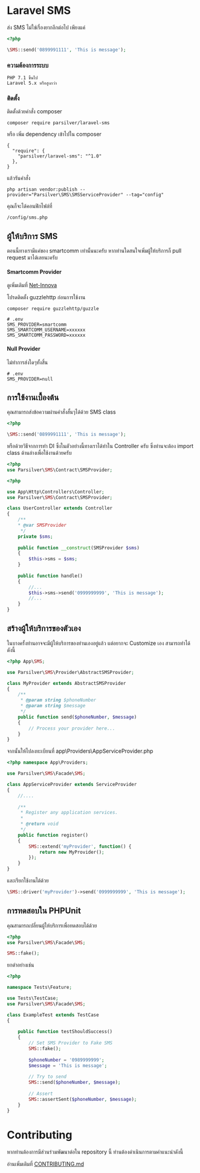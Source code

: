 # Laravel SMS

ส่ง SMS ไม่ใช่เรื่องยากอีกต่อไป เพียงแค่
```php
<?php

\SMS::send('0899991111', 'This is message');
```

### ความต้องการระบบ

```
PHP 7.1 ขึ้นไป
Laravel 5.x หรือสูงกว่า
```

### ติดตั้ง

ติดตั้งด้วยคำสั่ง composer

```
composer require parsilver/laravel-sms
```

หรือ เพิ่ม dependency เข้าไปใน composer

```
{
  "require": {
    "parsilver/laravel-sms": "^1.0"
  },
}
```


แล้วรันคำสั่ง
```
php artisan vendor:publish --provider="Parsilver\SMS\SMSServiceProvider" --tag="config"
```
คุณก็จะได้คอนฟิกไฟล์ที่
```
/config/sms.php
```

## ผู้ให้บริการ SMS
ตอนนี้ทางเรามีแค่ของ smartcomm เท่านั้นนะครับ หากท่านใดสนใจเพิ่มผู้ให้บริการก็ pull request มาได้เลยนะครับ

#### Smartcomm Provider
ดูเพิ่มเติมที่ [Net-Innova](http://www.net-innova.com/net_sms_marketing.html)

โปรดติดตั้ง guzzlehttp ก่อนการใช้งาน
```
composer require guzzlehttp/guzzle
```
```dotenv
# .env
SMS_PROVIDER=smartcomm
SMS_SMARTCOMM_USERNAME=xxxxxx
SMS_SMARTCOMM_PASSWORD=xxxxxx
```

#### Null Provider
ไม่ทำการส่งใดๆทั้งสิ้น
```dotenv
# .env
SMS_PROVIDER=null
```

## การใช้งานเบื้องต้น
คุณสามารถส่งข้อความผ่านคำสั่งสั้นๆได้ด้วย SMS class
```php
<?php

\SMS::send('0899991111', 'This is message');
```

หรือด้วยวิธีจากการทำ DI ซึ่งในตัวอย่างนี้ทางเราได้ทำใน Controller ครับ ซึ่งท่านจะต้อง import class ด้านล่างเพื่อใช้งานด้วยครับ
```php
<?php
use Parsilver\SMS\Contract\SMSProvider;
```
```php
<?php

use App\Http\Controllers\Controller;
use Parsilver\SMS\Contract\SMSProvider;

class UserController extends Controller
{
    /**
    * @var SMSProvider 
     */
    private $sms;
    
    public function __construct(SMSProvider $sms) 
    {
        $this->sms = $sms;
    }
    
    public function handle()
    {
        //...
        $this->sms->send('0999999999', 'This is message');
        //...
    }
}
```


## สร้างผู้ให้บริการของตัวเอง
ในบางครั้งท่านอาจจะมีผู้ให้บริการของท่านเองอยู่แล้ว แต่อยากจะ Customize เอง สามารถทำได้ดังนี้
```php
<?php App\SMS;

use Parsilver\SMS\Provider\AbstractSMSProvider;

class MyProvider extends AbstractSMSProvider
{
    /**
     * @param string $phoneNumber
     * @param string $message
     */
    public function send($phoneNumber, $message)
    {
        // Process your provider here...
    }
}
```

จากนั้นให้ไปลงทะเบียนที่ app\Providers\AppServiceProvider.php
```php
<?php namespace App\Providers;

use Parsilver\SMS\Facade\SMS;

class AppServiceProvider extends ServiceProvider
{
    //....
    
    /**
     * Register any application services.
     *
     * @return void
     */
    public function register()
    {
        SMS::extend('myProvider', function() {
            return new MyProvider();
        });
    }
}
```

และเรียกใช้งานได้ด้วย
```php
\SMS::driver('myProvider')->send('0999999999', 'This is message');
```


## การทดสอบใน PHPUnit
คุณสามารถเปลี่ยนผู้ให้บริการเพื่อทดสอบได้ด้วย


```php
<?php 
use Parsilver\SMS\Facade\SMS;

SMS::fake();
```

ยกตำอย่างเช่น
```php
<?php

namespace Tests\Feature;

use Tests\TestCase;
use Parsilver\SMS\Facade\SMS;

class ExampleTest extends TestCase
{
    
    public function testShouldSuccess()
    {
        // Set SMS Provider to Fake SMS
        SMS::fake();
        
        $phoneNumber = '0989999999';
        $message = 'This is message';
        
        // Try to send
        SMS::send($phoneNumber, $message);
        
        // Assert
        SMS::assertSent($phoneNumber, $message);
    }
}
```


# Contributing

หากท่านต้องการมีส่วนร่วมพัฒนาต่อใน repository นี้ ท่านต้องดำเนินการตามคำแนะนำดังนี้

อ่านเพิ่มเติมที่ [CONTRIBUTING.md](CONTRIBUTING.md)